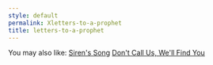 ```yaml
---
style: default
permalink: Xletters-to-a-prophet
title: letters-to-a-prophet
---
```

You may also like:
[Siren's Song](http://scp-wiki.net/could-find-my-way-to-mariana)
[Don't Call Us, We'll Find You](http://scp-wiki.net/don-t-call-us-we-ll-find-you)